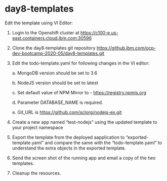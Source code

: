 # day8-templates

Edit the template using VI Editor:

1.	Login to the Openshift cluster at 
https://c100-e.us-east.containers.cloud.ibm.com:30596 

2.	Clone the day8-templates git repository
https://github.ibm.com/ocp-dev-bootcamp-2020-05/day8-templates.git 


3. Edit the todo-template.yaml for following changes in the VI editor:

    a.	MongoDB version should be set to 3.6
    
    b.	NodeJS version should be set to latest
    
    c.	Set default value of NPM Mirror to - https://registry.npmjs.org
    
    d.	Parameter DATABASE_NAME is required. 
    
    e. Git_URL is https://github.com/sclorg/nodejs-ex.git

4. Create a new app named “test-nodejs” using the updated template to your project namespace
   
5. Export the template from the deployed aapplication to “exported-template.yaml” and compare the same with the “todo-template.yaml” to understand the extra objects in the exported template.

6. Send the screen shot of the running app and email a copy of the two templates.

7. Cleanup the resources.
